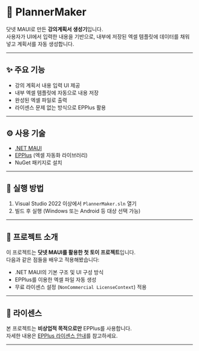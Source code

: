 # 📘 PlannerMaker

닷넷 MAUI로 만든 **강의계획서 생성기**입니다.  
사용자가 UI에서 입력한 내용을 기반으로, 내부에 저장된 엑셀 템플릿에 데이터를 채워 넣고 계획서를 자동 생성합니다.

---

## ✨ 주요 기능

- 강의 계획서 내용 입력 UI 제공
- 내부 엑셀 템플릿에 자동으로 내용 저장
- 완성된 엑셀 파일로 출력
- 라이센스 문제 없는 방식으로 EPPlus 활용

---

## ⚙️ 사용 기술

- [.NET MAUI](https://learn.microsoft.com/ko-kr/dotnet/maui/what-is-maui)
- [EPPlus](https://github.com/EPPlusSoftware/EPPlus) (엑셀 자동화 라이브러리)
- NuGet 패키지로 설치

---

## 🚀 실행 방법

1. Visual Studio 2022 이상에서 `PlannerMaker.sln` 열기
2. 빌드 후 실행 (Windows 또는 Android 등 대상 선택 가능)

---

## 🧠 프로젝트 소개

이 프로젝트는 **닷넷 MAUI를 활용한 첫 토이 프로젝트**입니다.  
다음과 같은 점들을 배우고 적용해봤습니다:

- .NET MAUI의 기본 구조 및 UI 구성 방식
- EPPlus를 이용한 엑셀 파일 자동 생성
- 무료 라이센스 설정 (`NonCommercial LicenseContext`) 적용

---

## 📝 라이센스

본 프로젝트는 **비상업적 목적으로만** EPPlus를 사용합니다.  
자세한 내용은 [EPPlus 라이센스 안내](https://epplussoftware.com/en/LicenseOverview)를 참고하세요.

---

